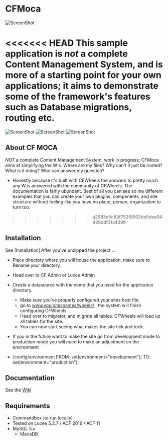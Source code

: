 # CFMoca

![ScreenShot](https://camo.githubusercontent.com/d2cda997b600d25b3ac7d2bd397aa8bd8ba893be/68747470733a2f2f6366776865656c732e6f72672f626c6f672f77702d636f6e74656e742f75706c6f6164732f323031382f30362f3132372e302e302e315f36303035305f61646d696e5f75736572732d65313532383239383635383535372e706e67)

<<<<<<< HEAD
This sample application is *not* a complete Content Management System, and is more of a starting point for your own
applications; it aims to demonstrate some of the framework's features such as Database migrations, routing etc.
=======
![ScreenShot](https://github.com/DataToken/CFMocha/blob/master/images/Image%201.jpg)
![ScreenShot](https://github.com/DataToken/CFMocha/blob/master/images/Image%202.jpg)
![ScreenShot](https://github.com/DataToken/CFMocha/blob/master/images/Image%204.jpg)
## About CF MOCA
*NOT* a complete Content Management System, work in progress; CFMoca aims at simplifying the W's. Where are my files? Why can't it just be routed? What is it doing? Who can answer my question?

- Honestly because it's built with CFWheels the answers to pretty much any W is answered with the community of CFWheels. The documentation is fairly ubundant. Best of all you can see so me different examples that you can create your own plugins, components, and site structure without feeling like you have no place, person, organization to turn too. 
>>>>>>> a2983d5c83f752f8902de5dea04426ddf31a4396

## Installation

See [Installation] After you've unzipped the project ... 
- Place directory where you will house the application, make sure to Rename your directory. 
- Head over to CF Admin or Lucee Admin
 - Create a datasource with the name that you used for the application directory.
	- Make sure you've properly configured your sites host file.
	- go to www.yoursitesnames/wheels/ , the system will finish configuring CFWheels
	- Head over to migrator, and migrate all tables. CFWheels will load up all tables for the site.
	- You can now start seeing what makes the site tick and tock.

- If you in the future want to make the site go from development mode to production mode you will need to make an adjustment on the environment
 - /config/environment
	 FROM: set(environment="development"); TO: set(environment="production");

## Documentation

See the [Wiki](https://github.com/cfwheels/cfwheels-example-app/wiki/Installation)

## Requirements

 - Commandbox (to run locally)
 - Tested on Lucee 5.2.7 / ACF 2016 / ACF 11
 - MySQL 5.x
	- MariaDB
